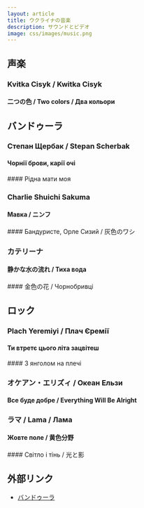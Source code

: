 ```yaml
---
layout: article
title: ウクライナの音楽
description: サウンドとビデオ
image: css/images/music.png
---
```

## 声楽
### Kvitka Cisyk / Kwitka Cisyk
#### 二つの色 / Two colors / Два кольори
<div class="lazyload">
<!--
<div class="video-container"><iframe src="http://www.youtube.com/embed/7-ml3FQhFv0?html5=1" frameborder="0"></iframe></div>
-->
</div>

## バンドゥーラ
### Степан Щербак / Stepan Scherbak
#### Чорнії брови, карії очі
<div class="lazyload">
<!--
<div class="video-container"><iframe src="http://www.youtube.com/embed/irnjdrWGTXg?html5=1" frameborder="0"></iframe></div>
-->
</div>
#### Рідна мати моя
<div class="lazyload">
<!--
<div class="video-container"><iframe src="http://www.youtube.com/embed/zJeBgeMcuyc?html5=1" frameborder="0"></iframe></div>
-->
</div>

### Charlie Shuichi Sakuma
#### Мавка / ニンフ
<div class="lazyload">
<!--
<div class="video-container"><iframe src="http://www.youtube.com/embed/Rd036czwmdo?html5=1" frameborder="0"></iframe></div>
-->
</div>
#### Бандуристе, Орле Сизий / 灰色のワシ
<div class="lazyload">
<!--
<div class="video-container"><iframe src="http://www.youtube.com/embed/1p2trvjxFFg?html5=1" frameborder="0"></iframe></div>
-->
</div>

### カテリーナ
#### 静かな水の流れ / Тиха вода
<div class="lazyload">
<!--
<div class="video-container"><iframe src="http://www.youtube.com/embed/dauS4nXOLcE?html5=1" frameborder="0"></iframe></div><small>ホームページ http://www.kateryna-music.jp/</small>
-->
</div>
#### 金色の花 / Чорнобривці
<div class="lazyload">
<!--
<div class="video-container"><iframe src="http://www.youtube.com/embed/BYk_QwpizjI?html5=1" frameborder="0"></iframe></div><small>ホームページ http://www.kateryna-music.jp/</small>
-->
</div>

## ロック
### Plach Yeremiyi / Плач Єремії
#### Ти втретє цього літа зацвітеш
<div class="lazyload">
<!--
<div class="video-container"><iframe src="http://www.youtube.com/embed/ergjjMQywHU?html5=1" frameborder="0"></iframe></div>
-->
</div>
#### З янголом на плечі
<div class="lazyload">
<!--
<div class="video-container"><iframe src="http://www.youtube.com/embed/NF1lvLLC0g8?html5=1" frameborder="0"></iframe></div>
-->
</div>

### オケアン・エリズィ / Океан Ельзи
#### Все буде добре / Everything Will Be Alright
<div class="lazyload">
<!--
<div class="video-container"><iframe src="http://www.youtube.com/embed/dL-9QgWyefw?html5=1" frameborder="0"></iframe></div><small>チャンネル https://www.youtube.com/user/okeanelzyofficial</small>
-->
</div>

### ラマ / Lama / Лама
#### Жовте поле / 黄色分野
<div class="lazyload">
<!--
<div class="video-container"><iframe src="http://www.youtube.com/embed/XmWzypWs8_M?html5=1" frameborder="0"></iframe></div><small>チャンネル https://www.youtube.com/user/lamaukraine</small>
-->
</div>
#### Світло і тінь / 光と影
<div class="lazyload">
<!--
<div class="video-container"><iframe src="http://www.youtube.com/embed/tKPNSTiStMg?html5=1" frameborder="0"></iframe></div><small>チャンネル https://www.youtube.com/user/lamaukraine</small>
-->
</div>

## 外部リンク

* <a href="http://ja.wikipedia.org/wiki/%E3%83%90%E3%83%B3%E3%83%89%E3%82%A5%E3%83%BC%E3%83%A9">バンドゥーラ</a>
